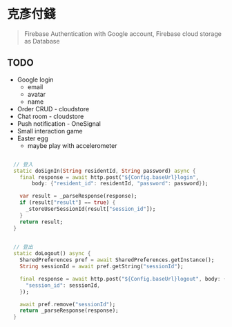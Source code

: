 # 克彥付錢

> Firebase Authentication with Google account, Firebase cloud storage as Database

## TODO

* Google login
  * email
  * avatar
  * name
* Order CRUD - cloudstore 
* Chat room - cloudstore
* Push notification - OneSignal
* Small interaction game
* Easter egg
  * maybe play with accelerometer




```dart

  // 登入
  static doSignIn(String residentId, String password) async {
    final response = await http.post("${Config.baseUrl}login",
        body: {"resident_id": residentId, "password": password});

    var result = _parseResponse(response);
    if (result["result"] == true) {
      _storeUserSessionId(result["session_id"]);
    }
    return result;
  }

  
  // 登出
  static doLogout() async {
    SharedPreferences pref = await SharedPreferences.getInstance();
    String sessionId = await pref.getString("sessionId");

    final response = await http.post("${Config.baseUrl}logout", body: {
      "session_id": sessionId,
    });

    await pref.remove("sessionId");
    return _parseResponse(response);
  }

```
